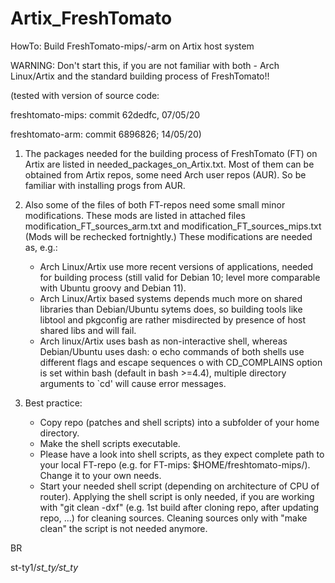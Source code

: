 # Artix_FreshTomato
HowTo: Build FreshTomato-mips/-arm on Artix host system 

WARNING: Don't start this, if you are not familiar with both - Arch Linux/Artix and the standard building process of FreshTomato!!

(tested with version of source code: 

  freshtomato-mips: commit 	62dedfc, 07/05/20 

  freshtomato-arm: commit 6896826; 14/05/20)

1. The packages needed for the building process of FreshTomato (FT) on Artix are listed in needed_packages_on_Artix.txt.
   Most of them can be obtained from Artix repos, some need Arch user repos (AUR). So be familiar with installing progs from AUR.
2. Also some of the files of both FT-repos need some small minor modifications. These mods are listed in attached files
   modification_FT_sources_arm.txt and modification_FT_sources_mips.txt (Mods will be rechecked fortnightly.)
   These modifications are needed as, e.g.:
   - Arch Linux/Artix use more recent versions of applications, needed for building process (still valid for Debian 10; 
     level more comparable with Ubuntu groovy and Debian 11).
   - Arch Linux/Artix based systems depends much more on shared libraries than Debian/Ubuntu sytems does, so building tools
     like libtool and pkgconfig are rather misdirected by presence of host shared libs and will fail.
   - Arch linux/Artix uses bash as non-interactive shell, whereas Debian/Ubuntu uses dash:
      o echo commands of both shells use different flags and escape sequences 
      o with CD_COMPLAINS option is set within bash (default in bash >=4.4), multiple directory arguments to `cd' will cause error messages. 
   
3. Best practice:
   - Copy repo (patches and shell scripts) into a subfolder of your home directory. 
   - Make the shell scripts executable.
   - Please have a look into shell scripts, as they expect complete path to your local FT-repo (e.g. for FT-mips: $HOME/freshtomato-mips/). Change it to your own needs.
   - Start your needed shell script (depending on architecture of CPU of router). Applying the shell script is only needed, if you are working with "git clean -dxf" (e.g. 1st build after cloning repo, after updating repo, ...) for cleaning sources.  Cleaning sources only with "make clean" the script is not needed anymore. 

BR

st-ty1/_st_ty/st_ty_
